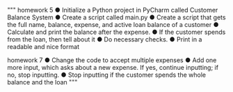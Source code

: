 """
homework 5
● Initialize a Python project in PyCharm called Customer Balance System
● Create a script called main.py
● Create a script that gets the full name, balance, expense, and active loan balance of a customer
● Calculate and print the balance after the expense.
● If the customer spends from the loan, then tell about it
● Do necessary checks.
● Print in a readable and nice format

homework 7
● Change the code to accept multiple expenses
● Add one more input, which asks about a new expense. If yes, continue inputting; if no, stop inputting.
● Stop inputting if the customer spends the whole balance and the loan
"""
